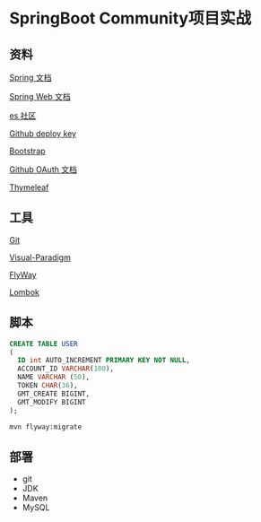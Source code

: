# SpringBoot Community项目实战

## 资料
[Spring 文档](https://spring.io/guides)

[Spring Web 文档](https://spring.io/guides/gs/serving-web-content)

[es 社区](https://elasticsearch.cn/explore)

[Github deploy key](https://developer.github.com/v3/guides/managing-deploy-keys/#deploy-keys)

[Bootstrap](https://v3.bootcss.com/getting-started/)

[Github OAuth 文档](https://developer.github.com/apps/building-oauth-apps/creating-an-oauth-app/)

[Thymeleaf](https://www.thymeleaf.org/doc/tutorials/3.0/usingthymeleaf.html)

## 工具
[Git](https://git-scm.com/download)

[Visual-Paradigm](https://www.visual-paradigm.com)

[FlyWay](https://flywaydb.org)

[Lombok](https://www.projectlombok.org)

[]()

## 脚本
```sql
CREATE TABLE USER
(
  ID int AUTO_INCREMENT PRIMARY KEY NOT NULL,
  ACCOUNT_ID VARCHAR(100),
  NAME VARCHAR (50),
  TOKEN CHAR(36),
  GMT_CREATE BIGINT,
  GMT_MODIFY BIGINT
);

```
```bash
mvn flyway:migrate

```

## 部署

- git
- JDK
- Maven
- MySQL

